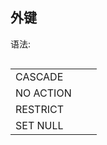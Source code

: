 

## 外键

语法:

```sql
```



|           |      |      |
| --------- | ---- | ---- |
| CASCADE   |      |      |
| NO ACTION |      |      |
| RESTRICT  |      |      |
| SET NULL  |      |      |

